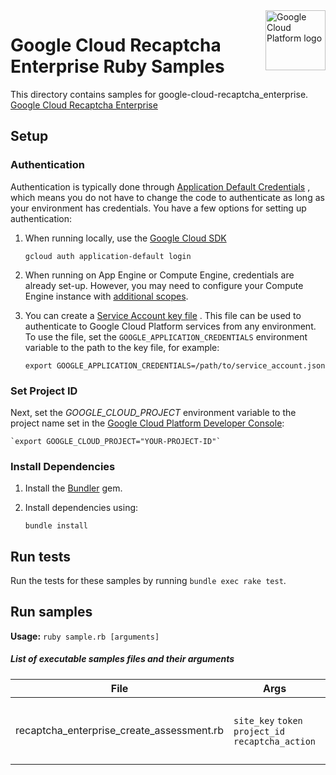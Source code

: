 <img src="https://avatars2.githubusercontent.com/u/2810941?v=3&s=96" alt="Google Cloud Platform logo" title="Google Cloud Platform" align="right" height="96" width="96"/>

# Google Cloud Recaptcha Enterprise Ruby Samples

This directory contains samples for google-cloud-recaptcha_enterprise. [Google Cloud Recaptcha Enterprise][recaptcha_docs]

[recaptcha_docs]: https://cloud.google.com/recaptcha-enterprise

## Setup

### Authentication

Authentication is typically done through [Application Default Credentials](https://cloud.google.com/docs/authentication#getting_credentials_for_server-centric_flow)
, which means you do not have to change the code to authenticate as long as your
environment has credentials. You have a few options for setting up
authentication:

1. When running locally, use the [Google Cloud SDK](https://cloud.google.com/sdk/)

    `gcloud auth application-default login`

1. When running on App Engine or Compute Engine, credentials are already set-up.
However, you may need to configure your Compute Engine instance with
[additional scopes](https://cloud.google.com/compute/docs/authentication#using).

1. You can create a [Service Account key file](https://cloud.google.com/docs/authentication#service_accounts)
. This file can be used to authenticate to Google Cloud Platform services from
any environment. To use the file, set the `GOOGLE_APPLICATION_CREDENTIALS`
environment variable to the path to the key file, for example:

    `export GOOGLE_APPLICATION_CREDENTIALS=/path/to/service_account.json`

### Set Project ID

Next, set the *GOOGLE_CLOUD_PROJECT* environment variable to the project name
set in the
[Google Cloud Platform Developer Console](https://console.cloud.google.com):

    `export GOOGLE_CLOUD_PROJECT="YOUR-PROJECT-ID"`

### Install Dependencies

1. Install the [Bundler](http://bundler.io/) gem.

1. Install dependencies using:

    `bundle install`

## Run tests

Run the tests for these samples by running `bundle exec rake test`.

## Run samples

**Usage:** `ruby sample.rb [arguments]`

##### List of executable samples files and their arguments

| File | Args | Description |
| --- | --- | --- |
| recaptcha_enterprise_create_assessment.rb | `site_key` `token` `project_id` `recaptcha_action` | Create an assessment to analyze the risk of a UI action. |
